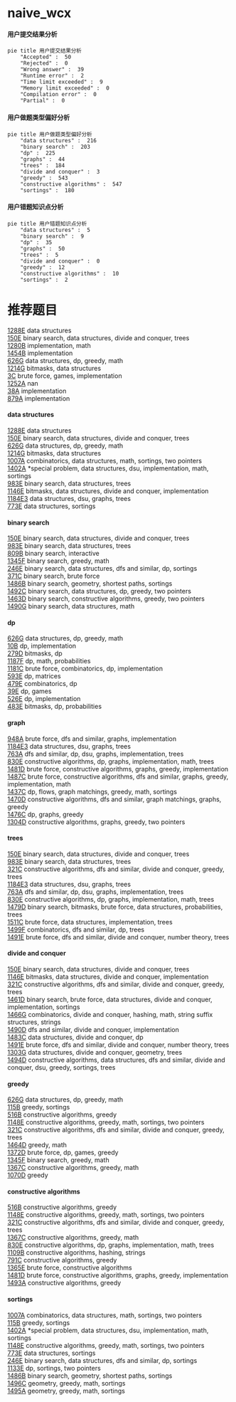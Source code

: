 # naive_wcx
<!-- tabs:start -->
#### **用户提交结果分析**

```mermaid
pie title 用户提交结果分析
    "Accepted" :  50
    "Rejected" :  0
    "Wrong answer" :  39
    "Runtime error" :  2
    "Time limit exceeded" :  9
    "Memory limit exceeded" :  0
    "Compilation error" :  0
    "Partial" :  0
```
#### **用户做题类型偏好分析**

```mermaid
pie title 用户做题类型偏好分析
    "data structures" :  216
    "binary search" :  203
    "dp" :  225
    "graphs" :  44
    "trees" :  184
    "divide and conquer" :  3
    "greedy" :  543
    "constructive algorithms" :  547
    "sortings" :  180
```
#### **用户错题知识点分析**

```mermaid
pie title 用户错题知识点分析
    "data structures" :  5
    "binary search" :  9
    "dp" :  35
    "graphs" :  50
    "trees" :  5
    "divide and conquer" :  0
    "greedy" :  12
    "constructive algorithms" :  10
    "sortings" :  2
```
<!-- tabs:end -->
# 推荐题目
[1288E](http://codeforces.com/problemset/problem/1288/E)		data structures		  
[150E](http://codeforces.com/problemset/problem/150/E)		binary search,
                        data structures,
                        divide and conquer,
                        trees		  
[1280B](http://codeforces.com/problemset/problem/1280/B)		implementation,
                        math		  
[1454B](http://codeforces.com/problemset/problem/1454/B)		implementation		  
[626G](http://codeforces.com/problemset/problem/626/G)		data structures,
                        dp,
                        greedy,
                        math		  
[1214G](http://codeforces.com/problemset/problem/1214/G)		bitmasks,
                        data structures		  
[3C](http://codeforces.com/problemset/problem/3/C)		brute force,
                        games,
                        implementation		  
[1252A](http://codeforces.com/problemset/problem/1252/A)		nan		  
[38A](http://codeforces.com/problemset/problem/38/A)		implementation		  
[879A](http://codeforces.com/problemset/problem/879/A)		implementation		  
<!-- tabs:start -->
#### **data structures**
[1288E](http://codeforces.com/problemset/problem/1288/E)		data structures		  
[150E](http://codeforces.com/problemset/problem/150/E)		binary search,
                        data structures,
                        divide and conquer,
                        trees		  
[626G](http://codeforces.com/problemset/problem/626/G)		data structures,
                        dp,
                        greedy,
                        math		  
[1214G](http://codeforces.com/problemset/problem/1214/G)		bitmasks,
                        data structures		  
[1007A](http://codeforces.com/problemset/problem/1007/A)		combinatorics,
                        data structures,
                        math,
                        sortings,
                        two pointers		  
[1402A](http://codeforces.com/problemset/problem/1402/A)		*special problem,
                        data structures,
                        dsu,
                        implementation,
                        math,
                        sortings		  
[983E](http://codeforces.com/problemset/problem/983/E)		binary search,
                        data structures,
                        trees		  
[1146E](http://codeforces.com/problemset/problem/1146/E)		bitmasks,
                        data structures,
                        divide and conquer,
                        implementation		  
[1184E3](http://codeforces.com/problemset/problem/1184/E3)		data structures,
                        dsu,
                        graphs,
                        trees		  
[773E](http://codeforces.com/problemset/problem/773/E)		data structures,
                        sortings		  
#### **binary search**
[150E](http://codeforces.com/problemset/problem/150/E)		binary search,
                        data structures,
                        divide and conquer,
                        trees		  
[983E](http://codeforces.com/problemset/problem/983/E)		binary search,
                        data structures,
                        trees		  
[809B](http://codeforces.com/problemset/problem/809/B)		binary search,
                        interactive		  
[1345F](https://codeforces.com/contest/1345/problem/F)		binary search,
                        greedy,
                        math		  
[246E](http://codeforces.com/problemset/problem/246/E)		binary search,
                        data structures,
                        dfs and similar,
                        dp,
                        sortings		  
[371C](http://codeforces.com/problemset/problem/371/C)		binary search,
                        brute force		  
[1486B](http://codeforces.com/problemset/problem/1486/B)		binary search,
                        geometry,
                        shortest paths,
                        sortings		  
[1492C](http://codeforces.com/problemset/problem/1492/C)		binary search,
                        data structures,
                        dp,
                        greedy,
                        two pointers		  
[1463D](http://codeforces.com/problemset/problem/1463/D)		binary search,
                        constructive algorithms,
                        greedy,
                        two pointers		  
[1490G](http://codeforces.com/problemset/problem/1490/G)		binary search,
                        data structures,
                        math		  
#### **dp**
[626G](http://codeforces.com/problemset/problem/626/G)		data structures,
                        dp,
                        greedy,
                        math		  
[10B](http://codeforces.com/problemset/problem/10/B)		dp,
                        implementation		  
[279D](http://codeforces.com/problemset/problem/279/D)		bitmasks,
                        dp		  
[1187F](http://codeforces.com/problemset/problem/1187/F)		dp,
                        math,
                        probabilities		  
[1181C](http://codeforces.com/problemset/problem/1181/C)		brute force,
                        combinatorics,
                        dp,
                        implementation		  
[593E](http://codeforces.com/problemset/problem/593/E)		dp,
                        matrices		  
[479E](http://codeforces.com/problemset/problem/479/E)		combinatorics,
                        dp		  
[39E](http://codeforces.com/problemset/problem/39/E)		dp,
                        games		  
[526E](http://codeforces.com/problemset/problem/526/E)		dp,
                        implementation		  
[483E](https://codeforces.com/contest/483/problem/E)		bitmasks,
                        dp,
                        probabilities		  
#### **graph**
[948A](http://codeforces.com/problemset/problem/948/A)		brute force,
                        dfs and similar,
                        graphs,
                        implementation		  
[1184E3](http://codeforces.com/problemset/problem/1184/E3)		data structures,
                        dsu,
                        graphs,
                        trees		  
[763A](http://codeforces.com/problemset/problem/763/A)		dfs and similar,
                        dp,
                        dsu,
                        graphs,
                        implementation,
                        trees		  
[830E](http://codeforces.com/problemset/problem/830/E)		constructive algorithms,
                        dp,
                        graphs,
                        implementation,
                        math,
                        trees		  
[1481D](http://codeforces.com/problemset/problem/1481/D)		brute force,
                        constructive algorithms,
                        graphs,
                        greedy,
                        implementation		  
[1487C](http://codeforces.com/problemset/problem/1487/C)		brute force,
                        constructive algorithms,
                        dfs and similar,
                        graphs,
                        greedy,
                        implementation,
                        math		  
[1437C](http://codeforces.com/problemset/problem/1437/C)		dp,
                        flows,
                        graph matchings,
                        greedy,
                        math,
                        sortings		  
[1470D](http://codeforces.com/problemset/problem/1470/D)		constructive algorithms,
                        dfs and similar,
                        graph matchings,
                        graphs,
                        greedy		  
[1476C](http://codeforces.com/problemset/problem/1476/C)		dp,
                        graphs,
                        greedy		  
[1304D](http://codeforces.com/problemset/problem/1304/D)		constructive algorithms,
                        graphs,
                        greedy,
                        two pointers		  
#### **trees**
[150E](http://codeforces.com/problemset/problem/150/E)		binary search,
                        data structures,
                        divide and conquer,
                        trees		  
[983E](http://codeforces.com/problemset/problem/983/E)		binary search,
                        data structures,
                        trees		  
[321C](http://codeforces.com/problemset/problem/321/C)		constructive algorithms,
                        dfs and similar,
                        divide and conquer,
                        greedy,
                        trees		  
[1184E3](http://codeforces.com/problemset/problem/1184/E3)		data structures,
                        dsu,
                        graphs,
                        trees		  
[763A](http://codeforces.com/problemset/problem/763/A)		dfs and similar,
                        dp,
                        dsu,
                        graphs,
                        implementation,
                        trees		  
[830E](http://codeforces.com/problemset/problem/830/E)		constructive algorithms,
                        dp,
                        graphs,
                        implementation,
                        math,
                        trees		  
[1479D](http://codeforces.com/problemset/problem/1479/D)		binary search,
                        bitmasks,
                        brute force,
                        data structures,
                        probabilities,
                        trees		  
[1511C](http://codeforces.com/problemset/problem/1511/C)		brute force,
                        data structures,
                        implementation,
                        trees		  
[1499F](http://codeforces.com/problemset/problem/1499/F)		combinatorics,
                        dfs and similar,
                        dp,
                        trees		  
[1491E](http://codeforces.com/problemset/problem/1491/E)		brute force,
                        dfs and similar,
                        divide and conquer,
                        number theory,
                        trees		  
#### **divide and conquer**
[150E](http://codeforces.com/problemset/problem/150/E)		binary search,
                        data structures,
                        divide and conquer,
                        trees		  
[1146E](http://codeforces.com/problemset/problem/1146/E)		bitmasks,
                        data structures,
                        divide and conquer,
                        implementation		  
[321C](http://codeforces.com/problemset/problem/321/C)		constructive algorithms,
                        dfs and similar,
                        divide and conquer,
                        greedy,
                        trees		  
[1461D](http://codeforces.com/problemset/problem/1461/D)		binary search,
                        brute force,
                        data structures,
                        divide and conquer,
                        implementation,
                        sortings		  
[1466G](http://codeforces.com/problemset/problem/1466/G)		combinatorics,
                        divide and conquer,
                        hashing,
                        math,
                        string suffix structures,
                        strings		  
[1490D](http://codeforces.com/problemset/problem/1490/D)		dfs and similar,
                        divide and conquer,
                        implementation		  
[1483C](https://codeforces.com/contest/1483/problem/C)		data structures,
                        divide and conquer,
                        dp		  
[1491E](http://codeforces.com/problemset/problem/1491/E)		brute force,
                        dfs and similar,
                        divide and conquer,
                        number theory,
                        trees		  
[1303G](http://codeforces.com/problemset/problem/1303/G)		data structures,
                        divide and conquer,
                        geometry,
                        trees		  
[1494D](http://codeforces.com/problemset/problem/1494/D)		constructive algorithms,
                        data structures,
                        dfs and similar,
                        divide and conquer,
                        dsu,
                        greedy,
                        sortings,
                        trees		  
#### **greedy**
[626G](http://codeforces.com/problemset/problem/626/G)		data structures,
                        dp,
                        greedy,
                        math		  
[115B](http://codeforces.com/problemset/problem/115/B)		greedy,
                        sortings		  
[516B](https://codeforces.com/contest/516/problem/B)		constructive algorithms,
                        greedy		  
[1148E](http://codeforces.com/problemset/problem/1148/E)		constructive algorithms,
                        greedy,
                        math,
                        sortings,
                        two pointers		  
[321C](http://codeforces.com/problemset/problem/321/C)		constructive algorithms,
                        dfs and similar,
                        divide and conquer,
                        greedy,
                        trees		  
[1464D](https://codeforces.com/contest/1464/problem/D)		greedy,
                        math		  
[1372D](http://codeforces.com/problemset/problem/1372/D)		brute force,
                        dp,
                        games,
                        greedy		  
[1345F](https://codeforces.com/contest/1345/problem/F)		binary search,
                        greedy,
                        math		  
[1367C](http://codeforces.com/problemset/problem/1367/C)		constructive algorithms,
                        greedy,
                        math		  
[1070D](http://codeforces.com/problemset/problem/1070/D)		greedy		  
#### **constructive algorithms**
[516B](https://codeforces.com/contest/516/problem/B)		constructive algorithms,
                        greedy		  
[1148E](http://codeforces.com/problemset/problem/1148/E)		constructive algorithms,
                        greedy,
                        math,
                        sortings,
                        two pointers		  
[321C](http://codeforces.com/problemset/problem/321/C)		constructive algorithms,
                        dfs and similar,
                        divide and conquer,
                        greedy,
                        trees		  
[1367C](http://codeforces.com/problemset/problem/1367/C)		constructive algorithms,
                        greedy,
                        math		  
[830E](http://codeforces.com/problemset/problem/830/E)		constructive algorithms,
                        dp,
                        graphs,
                        implementation,
                        math,
                        trees		  
[1109B](http://codeforces.com/problemset/problem/1109/B)		constructive algorithms,
                        hashing,
                        strings		  
[791C](https://codeforces.com/contest/791/problem/C)		constructive algorithms,
                        greedy		  
[1365E](http://codeforces.com/problemset/problem/1365/E)		brute force,
                        constructive algorithms		  
[1481D](http://codeforces.com/problemset/problem/1481/D)		brute force,
                        constructive algorithms,
                        graphs,
                        greedy,
                        implementation		  
[1493A](http://codeforces.com/problemset/problem/1493/A)		constructive algorithms,
                        greedy		  
#### **sortings**
[1007A](http://codeforces.com/problemset/problem/1007/A)		combinatorics,
                        data structures,
                        math,
                        sortings,
                        two pointers		  
[115B](http://codeforces.com/problemset/problem/115/B)		greedy,
                        sortings		  
[1402A](http://codeforces.com/problemset/problem/1402/A)		*special problem,
                        data structures,
                        dsu,
                        implementation,
                        math,
                        sortings		  
[1148E](http://codeforces.com/problemset/problem/1148/E)		constructive algorithms,
                        greedy,
                        math,
                        sortings,
                        two pointers		  
[773E](http://codeforces.com/problemset/problem/773/E)		data structures,
                        sortings		  
[246E](http://codeforces.com/problemset/problem/246/E)		binary search,
                        data structures,
                        dfs and similar,
                        dp,
                        sortings		  
[1133E](http://codeforces.com/problemset/problem/1133/E)		dp,
                        sortings,
                        two pointers		  
[1486B](http://codeforces.com/problemset/problem/1486/B)		binary search,
                        geometry,
                        shortest paths,
                        sortings		  
[1496C](https://codeforces.com/contest/1496/problem/C)		geometry,
                        greedy,
                        math,
                        sortings		  
[1495A](http://codeforces.com/problemset/problem/1495/A)		geometry,
                        greedy,
                        math,
                        sortings		  
<!-- tabs:end -->
